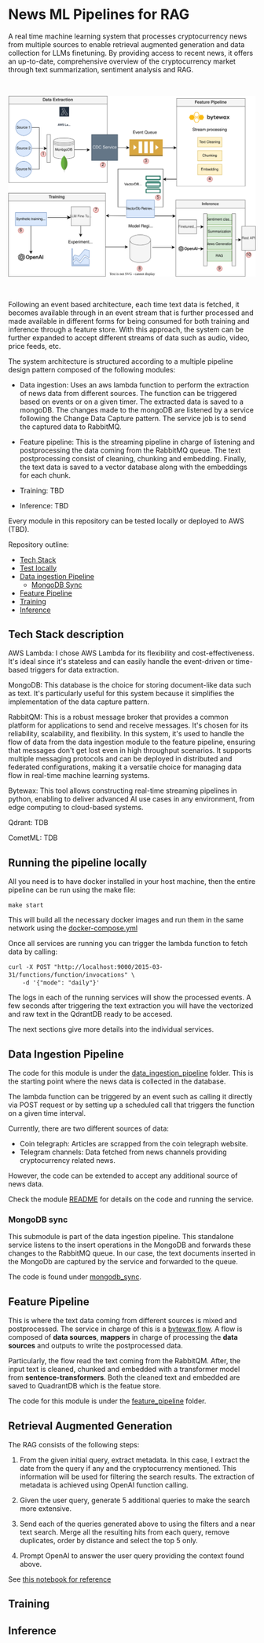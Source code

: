 # News ML Pipelines for RAG

A real time machine learning system that processes cryptocurrency news from multiple sources to enable retrieval augmented generation and data collection for LLMs finetuning. By providing access to recent news, it offers an up-to-date, comprehensive overview of the cryptocurrency market through text summarization, sentiment analysis and RAG.


<br>
<p align="center">
    <img src="media/ml-flow-chart.svg" alt="System Architecture" title="System Architecture">
</p>
<br>

Following an event based architecture, each time text data is fetched, it becomes available through in an event stream that is further processed and made available in different forms for being consumed for both training and inference through a feature store. With this approach, the system can be further expanded to accept different streams of data such as audio, video, price feeds, etc.

The system architecture is structured according to a multiple pipeline design pattern composed of the following modules:

- Data ingestion: Uses an aws lambda function to perform the extraction of news data from different sources. The function can be triggered based on events or on a given timer. The extracted data is saved to a mongoDB. The changes made to the mongoDB are listened by a service following the Change Data Capture pattern. The service job is to send the captured data to RabbitMQ.

- Feature pipeline: This is the streaming pipeline in charge of listening and postprocessing the data coming from the RabbitMQ queue. The text postprocessing consist of cleaning, chunking and embedding. Finally, the text data is saved to a vector database along with the embeddings for each chunk.

- Training: TBD
- Inference: TBD

Every module in this repository can be tested locally or deployed to AWS (TBD).

Repository outline:

- [Tech Stack](#tech-stack)
- [Test locally](#test-locally)
- [Data ingestion Pipeline](#data-ingestion-pipeline)
    - [MongoDB Sync](#mongodb-sync)
- [Feature Pipeline](#feature-pipeline)
- [Training](#training-pipeline)
- [Inference](#inference)

## Tech Stack description

AWS Lambda: I chose AWS Lambda for its flexibility and cost-effectiveness. It's ideal since it's stateless and can easily handle the event-driven or time-based triggers for data extraction.

MongoDB: This database is the choice for storing document-like data such as text. It's particularly useful for this system because it simplifies the implementation of the data capture pattern.

RabbitQM: This is a robust message broker that provides a common platform for applications to send and receive messages. It's chosen for its reliability, scalability, and flexibility. In this system, it's used to handle the flow of data from the data ingestion module to the feature pipeline, ensuring that messages don't get lost even in high throughput scenarios. It supports multiple messaging protocols and can be deployed in distributed and federated configurations, making it a versatile choice for managing data flow in real-time machine learning systems.

Bytewax: This tool allows constructing real-time streaming pipelines in python, enabling to deliver advanced AI use cases in any environment, from edge computing to cloud-based systems.

Qdrant: TDB

CometML: TDB

## Running the pipeline locally

All you need is to have docker installed in your host machine, then the entire pipeline can be run using the make file:

```
make start
```

This will build all the necessary docker images and run them in the same network using the [docker-compose.yml](/docker-compose.yml)

Once all services are running you can trigger the lambda function to fetch data by calling:

```
curl -X POST "http://localhost:9000/2015-03-31/functions/function/invocations" \
	-d '{"mode": "daily"}'
```

The logs in each of the running services will show the processed events. A few seconds after triggering the text extraction you will have the vectorized and raw text in the QdrantDB ready to be accesed.

The next sections give more details into the individual services.

## Data Ingestion Pipeline

The code for this module is under the [data_ingestion_pipeline](/data_ingestion_pipeline/) folder. This is the starting point where the news data is collected in the database. 

The lambda function can be triggered by an event such as calling it directly via POST request or by setting up a scheduled call that triggers the function on a given time interval. 

Currently, there are two different sources of data:

- Coin telegraph: Articles are scrapped from the coin telegraph website.
- Telegram channels: Data fetched from news channels providing cryptocurrency related news.

However, the code can be extended to accept any additional source of news data.

Check the module [README](/data_ingestion_pipeline/README) for details on the code and running the service.

### MongoDB sync

This submodule is part of the data ingestion pipeline. This standalone service listens to the insert operations in the MongoDB and forwards these changes to the RabbitMQ queue. In our case, the text documents inserted in the MongoDb are captured by the service and forwarded to the queue.

The code is found under [mongodb_sync](/mongodb_sync). 

## Feature Pipeline

This is where the text data coming from different sources is mixed and postprocessed. The service in charge of this is a [bytewax flow](/feature_pipeline/data_flow/bytewax_pipeline.py). A flow is composed of **data sources**, **mappers** in charge of processing the **data sources** and outputs to write the postprocessed data.

Particularly, the flow read the text coming from the RabbitQM. After, the input text is cleaned, chunked and embedded with a transformer model from **sentence-transformers**. Both the cleaned text and embedded are saved to QuadrantDB which is the featue store. 

The code for this module is under the [feature_pipeline](/feature_pipeline) folder. 

## Retrieval Augmented Generation

The RAG consists of the following steps:

1. From the given initial query, extract metadata. In this case, I extract the date from the query if any and the cryptocurrency mentioned. This information will be used for filtering the search results. The extraction of metadata is achieved using OpenAI function calling.

2. Given the user query, generate 5 additional queries to make the search more extensive.

3. Send each of the queries generated above to  using the filters and a near text search. Merge all the resulting hits from each query, remove duplicates, order by distance and select the top 5 only.

5. Prompt OpenAI to answer the user query providing the context found above.

See [this notebook for reference](/notebooks/rag_demo.ipynb)

## Training



## Inference 